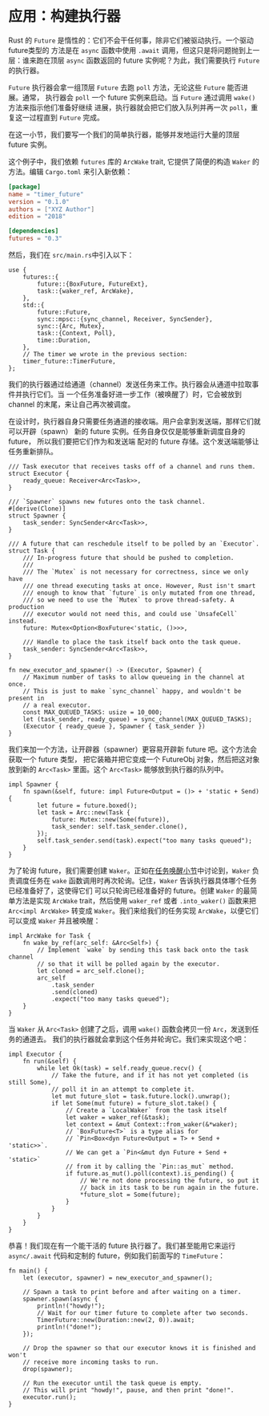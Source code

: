 # 应用：构建执行器

Rust 的 `Future` 是惰性的：它们不会干任何事，除非它们被驱动执行。一个驱动future类型的 方法是在 `async` 函数中使用 `.await` 调用，但这只是将问题抛到上一层：谁来跑在顶层 `async` 函数返回的 future 实例呢？为此，我们需要执行 `Future` 的执行器。

`Future` 执行器会拿一组顶层 `Future` 去跑 `poll` 方法，无论这些 `Future` 能否进展。通常， 执行器会 `poll` 一个 future 实例来启动。当 `Future` 通过调用 `wake()` 方法来指示他们准备好继续 进展，执行器就会把它们放入队列并再一次 `poll`，重复这一过程直到 `Future` 完成。

在这一小节，我们要写一个我们的简单执行器，能够并发地运行大量的顶层 future 实例。

这个例子中，我们依赖 `futures` 库的 `ArcWake` trait, 它提供了简便的构造 `Waker` 的方法。编辑 `Cargo.toml` 来引入新依赖：

```toml
[package]
name = "timer_future"
version = "0.1.0"
authors = ["XYZ Author"]
edition = "2018"

[dependencies]
futures = "0.3"
```

然后，我们在 `src/main.rs`中引入以下：

```rust,ignore
use {
    futures::{
        future::{BoxFuture, FutureExt},
        task::{waker_ref, ArcWake},
    },
    std::{
        future::Future,
        sync::mpsc::{sync_channel, Receiver, SyncSender},
        sync::{Arc, Mutex},
        task::{Context, Poll},
        time::Duration,
    },
    // The timer we wrote in the previous section:
    timer_future::TimerFuture,
};
```

我们的执行器通过给通道（channel）发送任务来工作。执行器会从通道中拉取事件并执行它们。当 一个任务准备好进一步工作（被唤醒了）时，它会被放到 channel 的末尾，来让自己再次被调度。

在设计时，执行器自身只需要任务通道的接收端。用户会拿到发送端，那样它们就可以开辟（spawn） 新的 future 实例。任务自身仅仅是能够重新调度自身的 future， 所以我们要把它们作为和发送端 配对的 future 存储。这个发送端能够让任务重新排队。

```rust,ignore
/// Task executor that receives tasks off of a channel and runs them.
struct Executor {
    ready_queue: Receiver<Arc<Task>>,
}

/// `Spawner` spawns new futures onto the task channel.
#[derive(Clone)]
struct Spawner {
    task_sender: SyncSender<Arc<Task>>,
}

/// A future that can reschedule itself to be polled by an `Executor`.
struct Task {
    /// In-progress future that should be pushed to completion.
    ///
    /// The `Mutex` is not necessary for correctness, since we only have
    /// one thread executing tasks at once. However, Rust isn't smart
    /// enough to know that `future` is only mutated from one thread,
    /// so we need to use the `Mutex` to prove thread-safety. A production
    /// executor would not need this, and could use `UnsafeCell` instead.
    future: Mutex<Option<BoxFuture<'static, ()>>>,

    /// Handle to place the task itself back onto the task queue.
    task_sender: SyncSender<Arc<Task>>,
}

fn new_executor_and_spawner() -> (Executor, Spawner) {
    // Maximum number of tasks to allow queueing in the channel at once.
    // This is just to make `sync_channel` happy, and wouldn't be present in
    // a real executor.
    const MAX_QUEUED_TASKS: usize = 10_000;
    let (task_sender, ready_queue) = sync_channel(MAX_QUEUED_TASKS);
    (Executor { ready_queue }, Spawner { task_sender })
}
```

我们来加一个方法，让开辟器（spawner）更容易开辟新 future 吧。这个方法会获取一个 future 类型， 把它装箱并把它变成一个 FutureObj 对象，然后把这对象放到新的 `Arc<Task>` 里面。这个 `Arc<Task>` 能够放到执行器的队列中。

```rust,ignore
impl Spawner {
    fn spawn(&self, future: impl Future<Output = ()> + 'static + Send) {
        let future = future.boxed();
        let task = Arc::new(Task {
            future: Mutex::new(Some(future)),
            task_sender: self.task_sender.clone(),
        });
        self.task_sender.send(task).expect("too many tasks queued");
    }
}
```

为了轮询 future，我们需要创建 `Waker`。正如在[任务唤醒小节]中讨论到，`Waker` 负责调度任务在 `wake` 函数调用时再次轮询。记住，`Waker` 告诉执行器具体哪个任务已经准备好了，这使得它们 可以只轮询已经准备好的 future。创建 `Waker` 的最简单方法是实现 `ArcWake` trait，然后使用  `waker_ref` 或者 `.into_waker()` 函数来把 `Arc<impl ArcWake>` 转变成 `Waker`。我们来给我们的任务实现 `ArcWake`，以便它们可以变成 `Waker` 并且被唤醒：

```rust,ignore
impl ArcWake for Task {
    fn wake_by_ref(arc_self: &Arc<Self>) {
        // Implement `wake` by sending this task back onto the task channel
        // so that it will be polled again by the executor.
        let cloned = arc_self.clone();
        arc_self
            .task_sender
            .send(cloned)
            .expect("too many tasks queued");
    }
}
```

当 `Waker` 从 `Arc<Task>` 创建了之后，调用 `wake()` 函数会拷贝一份 `Arc`，发送到任务的通道去。 我们的执行器就会拿到这个任务并轮询它。我们来实现这个吧：

```rust,ignore
impl Executor {
    fn run(&self) {
        while let Ok(task) = self.ready_queue.recv() {
            // Take the future, and if it has not yet completed (is still Some),
            // poll it in an attempt to complete it.
            let mut future_slot = task.future.lock().unwrap();
            if let Some(mut future) = future_slot.take() {
                // Create a `LocalWaker` from the task itself
                let waker = waker_ref(&task);
                let context = &mut Context::from_waker(&*waker);
                // `BoxFuture<T>` is a type alias for
                // `Pin<Box<dyn Future<Output = T> + Send + 'static>>`.
                // We can get a `Pin<&mut dyn Future + Send + 'static>`
                // from it by calling the `Pin::as_mut` method.
                if future.as_mut().poll(context).is_pending() {
                    // We're not done processing the future, so put it
                    // back in its task to be run again in the future.
                    *future_slot = Some(future);
                }
            }
        }
    }
}
```

恭喜！我们现在有一个能干活的 future 执行器了。我们甚至能用它来运行 `async/.await` 代码和定制的 future，例如我们前面写的 `TimeFuture`：

```rust,edition2018,ignore
fn main() {
    let (executor, spawner) = new_executor_and_spawner();

    // Spawn a task to print before and after waiting on a timer.
    spawner.spawn(async {
        println!("howdy!");
        // Wait for our timer future to complete after two seconds.
        TimerFuture::new(Duration::new(2, 0)).await;
        println!("done!");
    });

    // Drop the spawner so that our executor knows it is finished and won't
    // receive more incoming tasks to run.
    drop(spawner);

    // Run the executor until the task queue is empty.
    // This will print "howdy!", pause, and then print "done!".
    executor.run();
}
```

[任务唤醒小节]: ./03_wakeups.md
